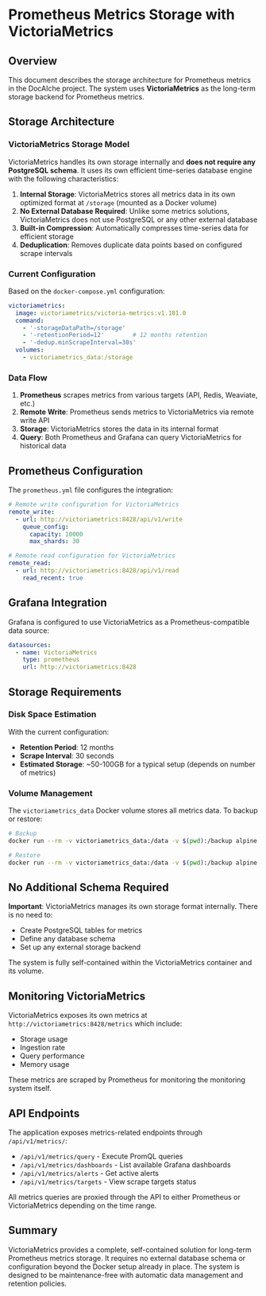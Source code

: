 # Prometheus Metrics Storage with VictoriaMetrics

## Overview

This document describes the storage architecture for Prometheus metrics in the DocAIche project. The system uses **VictoriaMetrics** as the long-term storage backend for Prometheus metrics.

## Storage Architecture

### VictoriaMetrics Storage Model

VictoriaMetrics handles its own storage internally and **does not require any PostgreSQL schema**. It uses its own efficient time-series database engine with the following characteristics:

1. **Internal Storage**: VictoriaMetrics stores all metrics data in its own optimized format at `/storage` (mounted as a Docker volume)
2. **No External Database Required**: Unlike some metrics solutions, VictoriaMetrics does not use PostgreSQL or any other external database
3. **Built-in Compression**: Automatically compresses time-series data for efficient storage
4. **Deduplication**: Removes duplicate data points based on configured scrape intervals

### Current Configuration

Based on the `docker-compose.yml` configuration:

```yaml
victoriametrics:
  image: victoriametrics/victoria-metrics:v1.101.0
  command:
    - '-storageDataPath=/storage'
    - '-retentionPeriod=12'        # 12 months retention
    - '-dedup.minScrapeInterval=30s'
  volumes:
    - victoriametrics_data:/storage
```

### Data Flow

1. **Prometheus** scrapes metrics from various targets (API, Redis, Weaviate, etc.)
2. **Remote Write**: Prometheus sends metrics to VictoriaMetrics via remote write API
3. **Storage**: VictoriaMetrics stores the data in its internal format
4. **Query**: Both Prometheus and Grafana can query VictoriaMetrics for historical data

## Prometheus Configuration

The `prometheus.yml` file configures the integration:

```yaml
# Remote write configuration for VictoriaMetrics
remote_write:
  - url: http://victoriametrics:8428/api/v1/write
    queue_config:
      capacity: 10000
      max_shards: 30

# Remote read configuration for VictoriaMetrics
remote_read:
  - url: http://victoriametrics:8428/api/v1/read
    read_recent: true
```

## Grafana Integration

Grafana is configured to use VictoriaMetrics as a Prometheus-compatible data source:

```yaml
datasources:
  - name: VictoriaMetrics
    type: prometheus
    url: http://victoriametrics:8428
```

## Storage Requirements

### Disk Space Estimation

With the current configuration:
- **Retention Period**: 12 months
- **Scrape Interval**: 30 seconds
- **Estimated Storage**: ~50-100GB for a typical setup (depends on number of metrics)

### Volume Management

The `victoriametrics_data` Docker volume stores all metrics data. To backup or restore:

```bash
# Backup
docker run --rm -v victoriametrics_data:/data -v $(pwd):/backup alpine tar czf /backup/vm-backup.tar.gz -C /data .

# Restore
docker run --rm -v victoriametrics_data:/data -v $(pwd):/backup alpine tar xzf /backup/vm-backup.tar.gz -C /data
```

## No Additional Schema Required

**Important**: VictoriaMetrics manages its own storage format internally. There is no need to:
- Create PostgreSQL tables for metrics
- Define any database schema
- Set up any external storage backend

The system is fully self-contained within the VictoriaMetrics container and its volume.

## Monitoring VictoriaMetrics

VictoriaMetrics exposes its own metrics at `http://victoriametrics:8428/metrics` which include:
- Storage usage
- Ingestion rate
- Query performance
- Memory usage

These metrics are scraped by Prometheus for monitoring the monitoring system itself.

## API Endpoints

The application exposes metrics-related endpoints through `/api/v1/metrics/`:
- `/api/v1/metrics/query` - Execute PromQL queries
- `/api/v1/metrics/dashboards` - List available Grafana dashboards
- `/api/v1/metrics/alerts` - Get active alerts
- `/api/v1/metrics/targets` - View scrape targets status

All metrics queries are proxied through the API to either Prometheus or VictoriaMetrics depending on the time range.

## Summary

VictoriaMetrics provides a complete, self-contained solution for long-term Prometheus metrics storage. It requires no external database schema or configuration beyond the Docker setup already in place. The system is designed to be maintenance-free with automatic data management and retention policies.